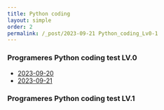 ```yaml
---
title: Python coding
layout: simple
order: 2
permalink: /_post/2023-09-21 Python_coding_Lv0-1
---
```


### Programeres Python coding test LV.0
- [2023-09-20](https://github.com/Han-Daon/Python-Coding/blob/7cec27a0a9fa26615fdf5275b84b1f47ebd8461f/2023_09_21/%EB%8D%A7%EC%85%88%EC%8B%9D.md)
- [2023-09-21](https://github.com/Han-Daon/Han-Daon.github.io/blob/21fdaca58af0b0dada334e90b4fe3067df15ca91/_post/2023-09-21-Python_coding_Lv0-1.md)

  


### Programeres Python coding test LV.1


